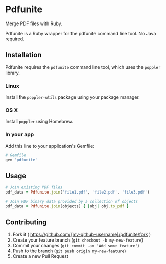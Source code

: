 # Pdfunite

Merge PDF files with Ruby.

Pdfunite is a Ruby wrapper for the pdfunite command line tool. No Java required.

## Installation

Pdfunite requires the ```pdfunite``` command line tool, which uses the `poppler` library.

### Linux

Install the `poppler-utils` package using your package manager.

### OS X

Install `poppler` using Homebrew.

### In your app

Add this line to your application's Gemfile:

```ruby
# Gemfile
gem 'pdfunite'
```

## Usage

```ruby
# Join existing PDF files
pdf_data = Pdfunite.join('file1.pdf', 'file2.pdf', 'file3.pdf')

# Join PDF binary data provided by a collection of objects
pdf_data = Pdfunite.join(objects) { |obj| obj.to_pdf }
```

## Contributing

1. Fork it ( https://github.com/[my-github-username]/pdfunite/fork )
2. Create your feature branch (`git checkout -b my-new-feature`)
3. Commit your changes (`git commit -am 'Add some feature'`)
4. Push to the branch (`git push origin my-new-feature`)
5. Create a new Pull Request

